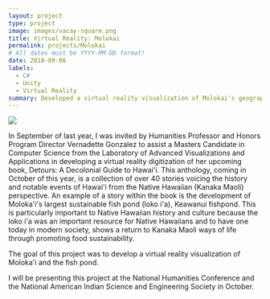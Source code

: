 ```yaml
---
layout: project
type: project
image: images/vacay-square.png
title: Virtual Reality: Molokai
permalink: projects/Molokai
# All dates must be YYYY-MM-DD format!
date: 2018-09-06
labels:
  - C#
  - Unity
  - Virtual Reality
summary: Developed a virtual reality visualization of Molokai's geographic features with the LAVA Lab.
---
```


<img class="ui medium right floated rounded image" src="../images/vacay-home-page.png">

In September of last year, I was invited by Humanities Professor and Honors Program Director Vernadette Gonzalez to assist a Masters Candidate in Computer Science from the Laboratory of Advanced Visualizations and Applications in developing a virtual reality digitization of her upcoming book, Detours: A Decolonial Guide to Hawai'i. This anthology, coming in October of this year, is a collection of over 40 stories voicing the history and notable events of Hawai'i from the Native Hawaiian (Kanaka Maoli) perspective. An example of a story within the book is the development of Moloka'i's largest sustainable fish pond (loko i'a), Keawanui fishpond. This is particularly important to Native Hawaiian history and culture because the loko i'a was an important resource for Native Hawaiians and to have one today in modern society, shows a return to Kanaka Maoli ways of life through promoting food sustainability.

The goal of this project was to develop a virtual reality visualization of Moloka'i and the fish pond.

I will be presenting this project at the National Humanities Conference and the National American Indian Science and Engineering Society in October.
